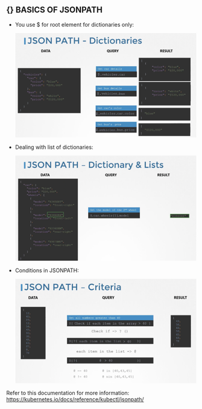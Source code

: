 ## {} BASICS OF JSONPATH

- You use $ for root element for dictionaries only:

   ![alt text](jsonpath1.png)

-  Dealing with list of dictionaries:

   ![alt text](jsonpath2.png)

- Conditions in JSONPATH:

   ![alt text](jsonpath3.png)

Refer to this documentation for more information: https://kubernetes.io/docs/reference/kubectl/jsonpath/